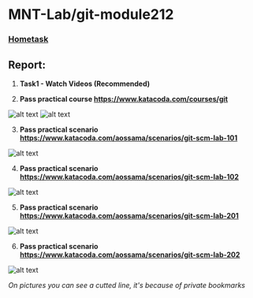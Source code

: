 # MNT-Lab/git-module212

### [Hometask](https://github.com/MNT-Lab/git-module212 "Hometask")

## Report:

1. **Task1 - Watch Videos (Recommended)**

2. **Pass practical course https://www.katacoda.com/courses/git**

![alt text](https://raw.githubusercontent.com/MNT-Lab/git-module212/avarenik/screenshotss/Task2.png "Task 2")
![alt text](https://raw.githubusercontent.com/MNT-Lab/git-module212/avarenik/screenshotss/Task2_All.png "Task 2 All scripts")

3. **Pass practical scenario https://www.katacoda.com/aossama/scenarios/git-scm-lab-101**

![alt text](https://raw.githubusercontent.com/MNT-Lab/git-module212/avarenik/screenshotss/Lab_101.png "Task 3 git-scm-lab-101")

4. **Pass practical scenario https://www.katacoda.com/aossama/scenarios/git-scm-lab-102**

![alt text](https://raw.githubusercontent.com/MNT-Lab/git-module212/avarenik/screenshotss/Lab_102.png "Task 3 git-scm-lab-102")

5. **Pass practical scenario https://www.katacoda.com/aossama/scenarios/git-scm-lab-201**

![alt text](https://raw.githubusercontent.com/MNT-Lab/git-module212/avarenik/screenshotss/Lab_201.png "Task 3 git-scm-lab-201")

6. **Pass practical scenario https://www.katacoda.com/aossama/scenarios/git-scm-lab-202**

![alt text](https://raw.githubusercontent.com/MNT-Lab/git-module212/avarenik/screenshotss/Lab_202.png "Task 3 git-scm-lab-202")

*On pictures you can see a cutted line, it's because of private bookmarks*
